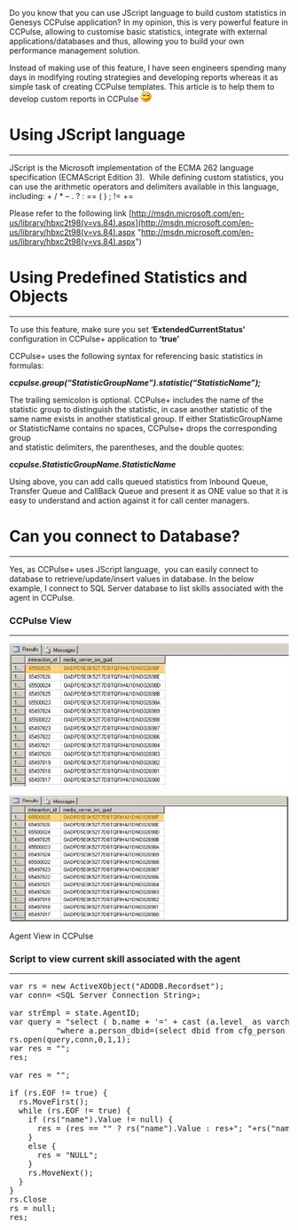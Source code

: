 
Do you know that you can use JScript language to build custom statistics in Genesys CCPulse application? In my opinion, this is very powerful feature in CCPulse, allowing to customise basic statistics, integrate with external applications/databases and thus, allowing you to build your own performance management solution.

Instead of making use of this feature, I have seen engineers spending many days in modifying routing strategies and developing reports whereas it as simple task of creating CCPulse templates. This article is to help them to develop custom reports in CCPulse ![](/wp-content/uploads/2014/05/wlEmoticon-smile.png)
 
# Using JScript language

* * *

JScript is the Microsoft implementation of the ECMA 262 language specification (ECMAScript Edition 3).  While defining custom statistics, you can use the arithmetic operators and delimiters available in this language, including: + / * – . ? : == ( ) ; != +=

Please refer to the following link [http://msdn.microsoft.com/en-us/library/hbxc2t98(v=vs.84).aspx](http://msdn.microsoft.com/en-us/library/hbxc2t98(v=vs.84).aspx "http://msdn.microsoft.com/en-us/library/hbxc2t98(v=vs.84).aspx")

# Using Predefined Statistics and Objects

* * *

To use this feature, make sure you set **‘ExtendedCurrentStatus’** configuration in CCPulse+ application to **‘true’**

CCPulse+ uses the following syntax for referencing basic statistics in formulas:

_**ccpulse.group(“StatisticGroupName”).statistic(“StatisticName”);**_

The trailing semicolon is optional. CCPulse+ includes the name of the statistic group to distinguish the statistic, in case another statistic of the same name exists in another statistical group. If either StatisticGroupName or StatisticName contains no spaces, CCPulse+ drops the corresponding group  
and statistic delimiters, the parentheses, and the double quotes:

**_ccpulse.StatisticGroupName.StatisticName_**

Using above, you can add calls queued statistics from Inbound Queue, Transfer Queue and CallBack Queue and present it as ONE value so that it is easy to understand and action against it for call center managers.

# Can you connect to Database?

* * *

Yes, as CCPulse+ uses JScript language,  you can easily connect to database to retrieve/update/insert values in database. In the below example, I connect to SQL Server database to list skills associated with the agent in CCPulse.

### CCPulse View

* * *

![](/wp-content/uploads/2014/04/image.png)

![](/wp-content/uploads/2014/04/image_thumb.png)
  
  <p class="wp-caption-text">
    Agent View in CCPulse
  </p>
</div>

### Script to view current skill associated with the agent

* * *

<pre class="font:consolas toolbar:1 toolbar-overlay:false toolbar-hide:false toolbar-delay:false nums-toggle:false whitespace-before:1 whitespace-after:1 lang:vb decode:true" title="Script">var rs = new ActiveXObject("ADODB.Recordset");
var conn= &lt;SQL Server Connection String&gt;;

var strEmpl = state.AgentID;
var query = "select ( b.name + '=' + cast (a.level_ as varchar(25))) as name from cfg_skill_level a inner join cfg_skill b on a.skill_dbid=b.dbid "+
          "where a.person_dbid=(select dbid from cfg_person where employee_id='"+strEmpl+"')";
rs.open(query,conn,0,1,1);
var res = "";
res;

var res = "";
 
if (rs.EOF != true) {
  rs.MoveFirst();
  while (rs.EOF != true) {
    if (rs("name").Value != null) {
      res = (res == "" ? rs("name").Value : res+"; "+rs("name").Value);
    }
    else {
      res = "NULL";
    }
    rs.MoveNext();
  }
}
rs.Close
rs = null;
res;</pre>
